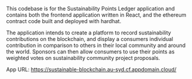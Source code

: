 This codebase is for the Sustainability Points Ledger application and contains both the frontend application written in React, and the ethereum contract code built and deployed with hardhat.

The application intends to create a platform to record sustainability contributions on the blockchain, and display a consumers individual contribution in comparison to others in their local community and around the world.
Sponsors can then allow consumers to use their points as weighted votes on sustainability community project proposals.

App URL: https://sustainable-blockchain.au-syd.cf.appdomain.cloud/
